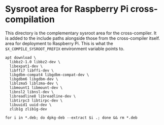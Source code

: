 # Sysroot area for Raspberry Pi cross-compilation
This directory is the complementary sysroot area for the cross-compiler. It is added to the include paths alongside those from the cross-compiler itself. area for deployment to Raspberry Pi. This is what the `$X_COMPILE_SYSROOT_PREFIX` environment variable points to.
```
apt download \
  libbz2-1.0 libbz2-dev \
  libexpat1-dev \
  libffi7 libffi-dev \
  libgdbm-compat4 libgdbm-compat-dev \
  libgdbm6 libgdbm-dev \
  liblzma5 liblzma-dev \
  libmount1 libmount-dev \
  libnsl2 libnsl-dev \
  libreadline8 libreadline-dev \
  libtirpc3 libtirpc-dev \
  libuuid1 uuid-dev \
  zlib1g zlib1g-dev

for i in *.deb; do dpkg-deb --extract $i .; done && rm *.deb
```
